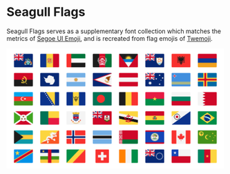 # Seagull Flags

Seagull Flags serves as a supplementary font collection which matches the metrics of [Segoe UI Emoji](https://learn.microsoft.com/en-us/typography/font-list/segoe-ui-emoji), and is recreated from flag emojis of [Twemoji](https://twemoji.twitter.com/).

![sample](./assets/sample.png)
